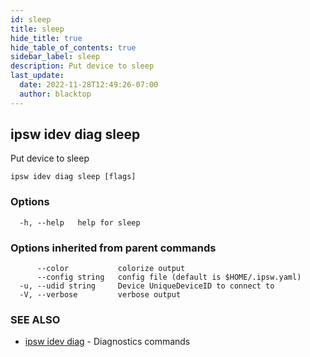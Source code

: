 ```yaml
---
id: sleep
title: sleep
hide_title: true
hide_table_of_contents: true
sidebar_label: sleep
description: Put device to sleep
last_update:
  date: 2022-11-28T12:49:26-07:00
  author: blacktop
---
```

## ipsw idev diag sleep

Put device to sleep

```
ipsw idev diag sleep [flags]
```

### Options

```
  -h, --help   help for sleep
```

### Options inherited from parent commands

```
      --color           colorize output
      --config string   config file (default is $HOME/.ipsw.yaml)
  -u, --udid string     Device UniqueDeviceID to connect to
  -V, --verbose         verbose output
```

### SEE ALSO

* [ipsw idev diag](/docs/cli/ipsw/idev/diag)	 - Diagnostics commands


